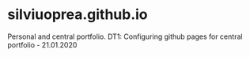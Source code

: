 # silviuoprea.github.io
Personal and central portfolio.
DT1: Configuring github pages for central portfolio - 21.01.2020
